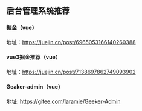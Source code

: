 ## 后台管理系统推荐
#### 掘金（vue）
地址：https://juejin.cn/post/6965053166140260388

#### vue3掘金推荐（vue）
地址：https://juejin.cn/post/7138697862749093902

#### Geaker-admin（vue）
地址: https://gitee.com/laramie/Geeker-Admin